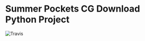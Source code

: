 # Summer Pockets CG Download Python Project
![Travis](https://travis-ci.org/Hukeqing/SPCG-Download.svg?branch=master)